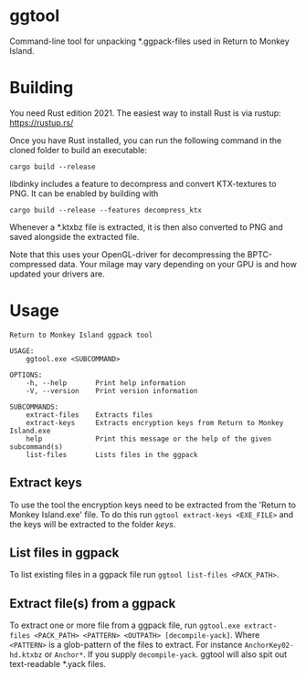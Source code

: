 # ggtool
Command-line tool for unpacking *.ggpack-files used in Return to Monkey Island.

# Building
You need Rust edition 2021. The easiest way to install Rust is via rustup: https://rustup.rs/

Once you have Rust installed, you can run the following command in the cloned folder to build an executable:
```
cargo build --release
```

libdinky includes a feature to decompress and convert KTX-textures to PNG. It can be enabled by building with
```
cargo build --release --features decompress_ktx
```
Whenever a *.ktxbz file is extracted, it is then also converted to PNG and saved alongside the extracted file.

Note that this uses your OpenGL-driver for decompressing the BPTC-compressed data. Your milage may vary depending on your GPU is and how updated your drivers are.

# Usage
```
Return to Monkey Island ggpack tool

USAGE:
    ggtool.exe <SUBCOMMAND>

OPTIONS:
    -h, --help       Print help information
    -V, --version    Print version information

SUBCOMMANDS:
    extract-files    Extracts files
    extract-keys     Extracts encryption keys from Return to Monkey Island.exe
    help             Print this message or the help of the given subcommand(s)
    list-files       Lists files in the ggpack
```

## Extract keys
To use the tool the encryption keys need to be extracted from the 'Return to Monkey Island.exe' file.
To do this run `ggtool extract-keys <EXE_FILE>` and the keys will be extracted to the folder *keys*.

## List files in ggpack
To list existing files in a ggpack file run `ggtool list-files <PACK_PATH>`.

## Extract file(s) from a ggpack
To extract one or more file from a ggpack file, run `ggtool.exe extract-files <PACK_PATH> <PATTERN> <OUTPATH> [decompile-yack]`.
Where `<PATTERN>` is a glob-pattern of the files to extract. For instance `AnchorKey02-hd.ktxbz` or `Anchor*`.
If you supply `decompile-yack`. ggtool will also spit out text-readable \*.yack files.
